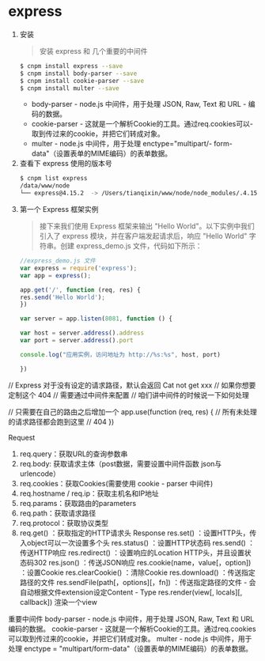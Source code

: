 # express 
1. 安装
    > 安装 express 和 几个重要的中间件
    ```bash
    $ cnpm install express --save
    $ cnpm install body-parser --save
    $ cnpm install cookie-parser --save
    $ cnpm install multer --save
    ```
    - body-parser - node.js 中间件，用于处理 JSON, Raw, Text 和 URL - 编码的数据。  
    - cookie-parser - 这就是一个解析Cookie的工具。通过req.cookies可以- 取到传过来的cookie，并把它们转成对象。  
    - multer - node.js 中间件，用于处理 enctype="multipart/- form-data"（设置表单的MIME编码）的表单数据。  
1. 查看下 express 使用的版本号
    ```bash
    $ cnpm list express
    /data/www/node
    └── express@4.15.2  -> /Users/tianqixin/www/node/node_modules/.4.15.2@express
    ```
1. 第一个 Express 框架实例
    > 接下来我们使用 Express 框架来输出 "Hello World"。以下实例中我们引入了 express 模块，并在客户端发起请求后，响应 "Hello World" 字符串。创建 express_demo.js 文件，代码如下所示：
    ```js
    //express_demo.js 文件
    var express = require('express');
    var app = express();

    app.get('/', function (req, res) {
    res.send('Hello World');
    })

    var server = app.listen(8081, function () {

    var host = server.address().address
    var port = server.address().port

    console.log("应用实例，访问地址为 http://%s:%s", host, port)

    })
    ```






// Express 对于没有设定的请求路径，默认会返回 Cat not get xxx
// 如果你想要定制这个 404
// 需要通过中间件来配置
// 咱们讲中间件的时候说一下如何处理

// 只需要在自己的路由之后增加一个
app.use(function (req, res) {
  // 所有未处理的请求路径都会跑到这里
  // 404
})




Request
1. req.query：获取URL的查询参数串
1. req.body: 获取请求主体（post数据，需要设置中间件函数 json与urlencode）
1. req.cookies：获取Cookies(需要使用 cookie - parser 中间件)
1. req.hostname / req.ip：获取主机名和IP地址
1. req.params：获取路由的parameters
1. req.path：获取请求路径
1. req.protocol：获取协议类型
1. req.get() ：获取指定的HTTP请求头
Response
res.set() ：设置HTTP头，传入object可以一次设置多个头
res.status() ：设置HTTP状态码
res.send() ：传送HTTP响应
res.redirect() ：设置响应的Location HTTP头，并且设置状态码302
res.json() ：传送JSON响应
res.cookie(name，value[，option]) ：设置Cookie
res.clearCookie() ：清除Cookie
res.download() ：传送指定路径的文件
res.sendFile(path[，options][，fn]) ：传送指定路径的文件 - 会自动根据文件extension设定Content - Type
res.render(view[, locals][, callback]) 渲染一个view

重要中间件
body-parser - node.js 中间件，用于处理 JSON, Raw, Text 和 URL 编码的数据。
cookie-parser - 这就是一个解析Cookie的工具。通过req.cookies可以取到传过来的cookie，并把它们转成对象。
multer - node.js 中间件，用于处理 enctype = "multipart/form-data"（设置表单的MIME编码）的表单数据。
